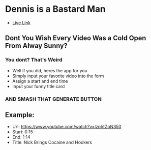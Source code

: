 # Dennis is a Bastard Man

* [Live Link](http://www.wadah.us/Its-Always-Sunny/)

## Dont You Wish Every Video Was a Cold Open From Alway Sunny?

### You dont? That's Weird


- Well if you did, heres the app for you
- Simply input your favorite video into the form
- Assign a start and end time
- Input your funny title card

### AND SMASH THAT GENERATE BUTTON

## Example:

- Url: https://www.youtube.com/watch?v=lzphtZoN350
- Start: 0:15
- End: 1:14
- Title: Nick Brings Cocaine and Hookers
